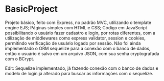 # BasicProject

Projeto básico, feito com Express, no padrão MVC, utilizando o template engine EJS;
Páginas simples com HTML e CSS;
Código em JavaScript possibilitando o usuário fazer cadastro e login, por rotas diferentes, com a utilização de middlewares como express validator, session e cookies, permitindo verificação de usuário logado por sessão.
Não foi ainda implementado o ORM sequelize para a conexão com o banco de dados, então o usuário é salvo em um arquivo JSON, com sua senha cryptografada com o BCrypt.

Edit: Sequelize implementado, já fazendo conexão com o banco de dados e modelo de login já alterado para buscar as informações com o sequelize.
